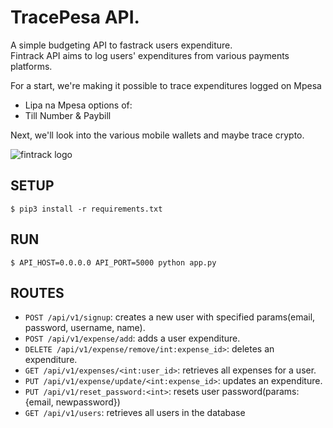 # TracePesa API.  
A simple budgeting API to fastrack users expenditure.  
Fintrack API aims to log users' expenditures from various payments platforms.  
  
For a start, we're making it possible to trace expenditures logged on Mpesa  
- Lipa na Mpesa options of:
- Till Number & Paybill

Next, we'll look into the various mobile wallets and maybe trace crypto.  
  
![fintrack logo](https://i.imgur.com/I3m75vU.png)  



## SETUP  

```
$ pip3 install -r requirements.txt  
```

## RUN  

```
$ API_HOST=0.0.0.0 API_PORT=5000 python app.py  
```

## ROUTES  

- `POST /api/v1/signup`: creates a new user with specified params(email, password, username, name).  
- `POST /api/v1/expense/add`: adds a user expenditure.  
- `DELETE /api/v1/expense/remove/int:expense_id>`: deletes an expenditure.
- `GET /api/v1/expenses/<int:user_id>`: retrieves all expenses for a user.
- `PUT /api/v1/expense/update/<int:expense_id>`: updates an expenditure.
- `PUT /api/v1/reset_password:<int>`: resets user password(params: {email, newpassword})
- `GET /api/v1/users`: retrieves all users in the database

